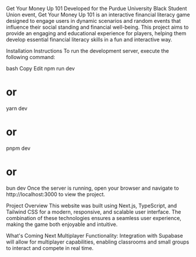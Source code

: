 Get Your Money Up 101
Developed for the Purdue University Black Student Union event, Get Your Money Up 101 is an interactive financial literacy game designed to engage users in dynamic scenarios and random events that influence their social standing and financial well-being. This project aims to provide an engaging and educational experience for players, helping them develop essential financial literacy skills in a fun and interactive way.

Installation Instructions
To run the development server, execute the following command:

bash
Copy
Edit
npm run dev
# or
yarn dev
# or
pnpm dev
# or
bun dev
Once the server is running, open your browser and navigate to http://localhost:3000 to view the project.

Project Overview
This website was built using Next.js, TypeScript, and Tailwind CSS for a modern, responsive, and scalable user interface. The combination of these technologies ensures a seamless user experience, making the game both enjoyable and intuitive.

What's Coming Next
Multiplayer Functionality: Integration with Supabase will allow for multiplayer capabilities, enabling classrooms and small groups to interact and compete in real time.
